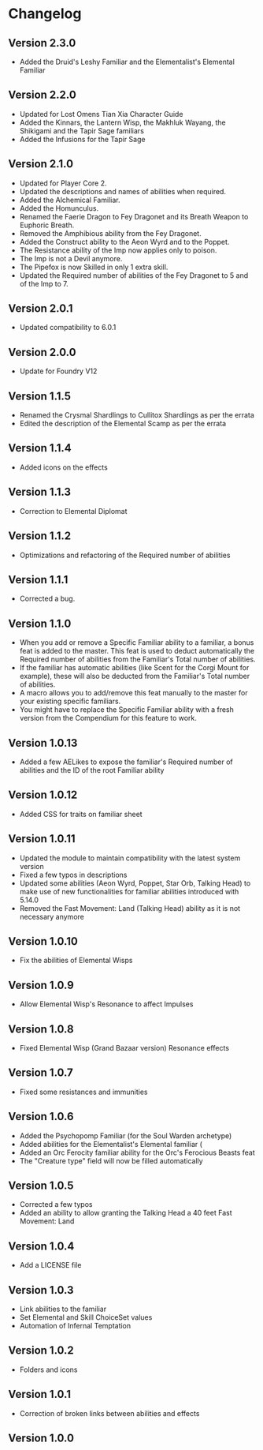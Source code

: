 # Changelog

## Version 2.3.0
- Added the Druid's Leshy Familiar and the Elementalist's Elemental Familiar

## Version 2.2.0
- Updated for Lost Omens Tian Xia Character Guide
- Added the Kinnars, the Lantern Wisp, the Makhluk Wayang, the Shikigami and the Tapir Sage familiars
- Added the Infusions for the Tapir Sage

## Version 2.1.0
- Updated for Player Core 2.
- Updated the descriptions and names of abilities when required.
- Added the Alchemical Familiar.
- Added the Homunculus.
- Renamed the Faerie Dragon to Fey Dragonet and its Breath Weapon to Euphoric Breath.
- Removed the Amphibious ability from the Fey Dragonet.
- Added the Construct ability to the Aeon Wyrd and to the Poppet.
- The Resistance ability of the Imp now applies only to poison.
- The Imp is not a Devil anymore.
- The Pipefox is now Skilled in only 1 extra skill.
- Updated the Required number of abilities of the Fey Dragonet to 5 and of the Imp to 7.

## Version 2.0.1
- Updated compatibility to 6.0.1

## Version 2.0.0
- Update for Foundry V12

## Version 1.1.5
- Renamed the Crysmal Shardlings to Cullitox Shardlings as per the errata
- Edited the description of the Elemental Scamp as per the errata

## Version 1.1.4
- Added icons on the effects

## Version 1.1.3
- Correction to Elemental Diplomat

## Version 1.1.2
- Optimizations and refactoring of the Required number of abilities

## Version 1.1.1
- Corrected a bug.

## Version 1.1.0
- When you add or remove a Specific Familiar ability to a familiar, a bonus feat is added to the master. This feat is used to deduct automatically the Required number of abilities from the Familiar's Total number of abilities.
- If the familiar has automatic abilities (like Scent for the Corgi Mount for example), these will also be deducted from the Familiar's Total number of abilities.
- A macro allows you to add/remove this feat manually to the master for your existing specific familiars.
- You might have to replace the Specific Familiar ability with a fresh version from the Compendium for this feature to work.

## Version 1.0.13
- Added a few AELikes to expose the familiar's Required number of abilities and the ID of the root Familiar ability

## Version 1.0.12
- Added CSS for traits on familiar sheet

## Version 1.0.11
- Updated the module to maintain compatibility with the latest system version
- Fixed a few typos in descriptions
- Updated some abilities (Aeon Wyrd, Poppet, Star Orb, Talking Head) to make use of new functionalities for familiar abilities introduced with 5.14.0
- Removed the Fast Movement: Land (Talking Head) ability as it is not necessary anymore

## Version 1.0.10
- Fix the abilities of Elemental Wisps

## Version 1.0.9
- Allow Elemental Wisp's Resonance to affect Impulses

## Version 1.0.8
- Fixed Elemental Wisp (Grand Bazaar version) Resonance effects

## Version 1.0.7
- Fixed some resistances and immunities

## Version 1.0.6
- Added the Psychopomp Familiar (for the Soul Warden archetype)
- Added abilities for the Elementalist's Elemental familiar (
- Added an Orc Ferocity familiar ability for the Orc's Ferocious Beasts feat
- The "Creature type" field will now be filled automatically

## Version 1.0.5
- Corrected a few typos
- Added an ability to allow granting the Talking Head a 40 feet Fast Movement: Land

## Version 1.0.4
- Add a LICENSE file

## Version 1.0.3
- Link abilities to the familiar
- Set Elemental and Skill ChoiceSet values
- Automation of Infernal Temptation

## Version 1.0.2
- Folders and icons

## Version 1.0.1
- Correction of broken links between abilities and effects

## Version 1.0.0
